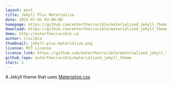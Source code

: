 ```yaml
---
layout: post
title: Jekyll Plus Materialize
date: 2015-07-01 03:00:00
homepage: https://github.com/enterthecrucible/materialized_jekyll_theme
download: https://github.com/enterthecrucible/materialized_jekyll_theme/archive/master.zip
demo: http://enterthecrucible.co
author: Crucible
thumbnail: jekyll-plus-materialize.png
license: MIT License
license_link: https://github.com/enterthecrucible/materialized_jekyll_theme/blob/master/LISCENSE.md
github_repo: enterthecrucible/materialized_jekyll_theme
stars: 2
---
```


A Jekyll theme that uses [Materialize.css](http://www.materializecss.com)
